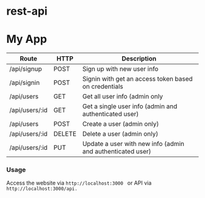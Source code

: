 # rest-api

# My App

|           Route           |  HTTP  |                         Description                        |
|---------------------------|--------|------------------------------------------------------------|
| /api/signup               | POST   | Sign up with new user info                                 |
| /api/signin               | POST   | Signin with get an access token  based on credentials      |
| /api/users                | GET    | Get all user info (admin only                              |
| /api/users/:id            | GET    | Get a single user info (admin and authenticated user)      |
| /api/users                | POST   | Create a user (admin only)                                 |
| /api/users/:id            | DELETE | Delete a user (admin only)                                 |
| /api/users/:id            | PUT    | Update a user with new info (admin and authenticated user) |


### Usage

Access the website via ```http://localhost:3000 ``` or API via
```http://localhost:3000/api.```